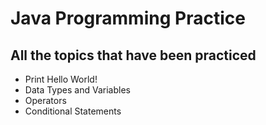 # **Java Programming Practice**
## All the topics that have been practiced
- Print Hello World!
- Data Types and Variables
- Operators
- Conditional Statements
